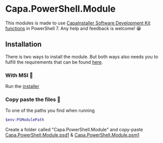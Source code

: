 # Capa.PowerShell.Module
This modules is made to use [CapaInstaller Software Development Kit functions](https://capasystems.atlassian.net/wiki/spaces/CI64DOC/pages/19306246085/SDK+-+CapaInstaller+Software+Development+Kit+functions) in PowerShell 7.
Any help and feedback is welcome! 😁

## Installation
There is two ways to install the module.
But both ways also needs you to fulfill the requirements that can be found [here](https://capasystems.atlassian.net/wiki/spaces/CI64DOC/pages/19306246085/SDK+-+CapaInstaller+Software+Development+Kit+functions).

### With MSI 🤖
Run the [installer](https://github.com/Mark5900/Capa.PowerShell.Module/blob/1fa8b8e3503760ac9a3909eb69fa40fed2bbbf3a/Installers/Capa.PowerShell.Module.msi)
### Copy paste the files 📂
To one of the paths you find when running
```powershell
$env:PSModulePath
```
Create a folder called "Capa.PowerShell.Module" and copy-paste [Capa.PowerShell.Module.psd1](Capa.PowerShell.Module.psd1) & [Capa.PowerShell.Module.psm1](Capa.PowerShell.Module.psm1)